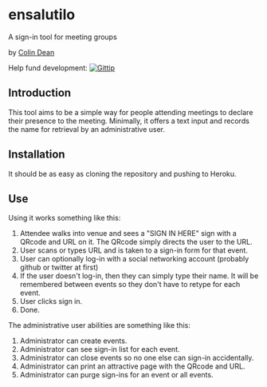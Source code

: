 ensalutilo
==========

A sign-in tool for meeting groups

by [Colin Dean](http://github.com/colindean)

Help fund development: 
[![Gittip](http://img.shields.io/Gittip/colindean.png)](https://www.gittip.com/colindean/)

Introduction
------------

This tool aims to be a simple way for people attending meetings to declare their presence to the meeting. Minimally, it offers a text input and records the name for retrieval by an administrative user.

Installation
------------

It should be as easy as cloning the repository and pushing to Heroku.

Use
---

Using it works something like this:

  1. Attendee walks into venue and sees a "SIGN IN HERE" sign with a QRcode and URL on it. The QRcode simply directs the user to the URL.
  2. User scans or types URL and is taken to a sign-in form for that event.
  3. User can optionally log-in with a social networking account (probably github or twitter at first)
  4. If the user doesn't log-in, then they can simply type their name. It will be remembered between events so they don't have to retype for each event.
  5. User clicks sign in.
  6. Done.

The administrative user abilities are something like this:

  1. Administrator can create events.
  2. Administrator can see sign-in list for each event.
  3. Administrator can close events so no one else can sign-in accidentally.
  4. Administrator can print an attractive page with the QRcode and URL.
  5. Administrator can purge sign-ins for an event or all events.
